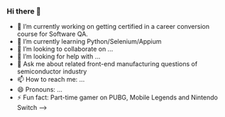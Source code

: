 ### Hi there 👋

- 🔭 I’m currently working on getting certified in a career conversion course for Software QA.
- 🌱 I’m currently learning Python/Selenium/Appium
- 👯 I’m looking to collaborate on ...
- 🤔 I’m looking for help with ...
- 💬 Ask me about related front-end manufacturing questions of semiconductor industry
- 📫 How to reach me: ...
- 😄 Pronouns: ...
- ⚡ Fun fact: Part-time gamer on PUBG, Mobile Legends and Nintendo Switch
-->
